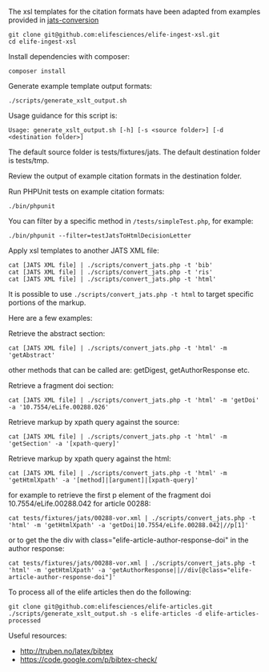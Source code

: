 The xsl templates for the citation formats have been adapted from examples provided in [jats-conversion](https://github.com/PeerJ/jats-conversion)

```
git clone git@github.com:elifesciences/elife-ingest-xsl.git
cd elife-ingest-xsl
```

Install dependencies with composer:

```
composer install
```

Generate example template output formats:
```
./scripts/generate_xslt_output.sh
```

Usage guidance for this script is:
```
Usage: generate_xslt_output.sh [-h] [-s <source folder>] [-d <destination folder>]
```

The default source folder is tests/fixtures/jats.
The default destination folder is tests/tmp.

Review the output of example citation formats in the destination folder.

Run PHPUnit tests on example citation formats:
```
./bin/phpunit
```

You can filter by a specific method in ```/tests/simpleTest.php```, for example:
```
./bin/phpunit --filter=testJatsToHtmlDecisionLetter
```

Apply xsl templates to another JATS XML file:
```
cat [JATS XML file] | ./scripts/convert_jats.php -t 'bib'
cat [JATS XML file] | ./scripts/convert_jats.php -t 'ris'
cat [JATS XML file] | ./scripts/convert_jats.php -t 'html'
```

It is possible to use ```./scripts/convert_jats.php -t html``` to target specific portions of the markup.

Here are a few examples:

Retrieve the abstract section:
```
cat [JATS XML file] | ./scripts/convert_jats.php -t 'html' -m 'getAbstract'
```
other methods that can be called are: getDigest, getAuthorResponse etc.


Retrieve a fragment doi section:
```
cat [JATS XML file] | ./scripts/convert_jats.php -t 'html' -m 'getDoi' -a '10.7554/eLife.00288.026'
```

Retrieve markup by xpath query against the source:
```
cat [JATS XML file] | ./scripts/convert_jats.php -t 'html' -m 'getSection' -a '[xpath-query]'
```

Retrieve markup by xpath query against the html:
```
cat [JATS XML file] | ./scripts/convert_jats.php -t 'html' -m 'getHtmlXpath' -a '[method]|[argument]|[xpath-query]'
```
for example to retrieve the first p element of the fragment doi 10.7554/eLife.00288.042 for article 00288:
```
cat tests/fixtures/jats/00288-vor.xml | ./scripts/convert_jats.php -t 'html' -m 'getHtmlXpath' -a 'getDoi|10.7554/eLife.00288.042|//p[1]'
```
or to get the the div with class="elife-article-author-response-doi" in the author response:
```
cat tests/fixtures/jats/00288-vor.xml | ./scripts/convert_jats.php -t 'html' -m 'getHtmlXpath' -a 'getAuthorResponse||//div[@class="elife-article-author-response-doi"]'
```


To process all of the elife articles then do the following:
```
git clone git@github.com:elifesciences/elife-articles.git
./scripts/generate_xslt_output.sh -s elife-articles -d elife-articles-processed
```

Useful resources:

* http://truben.no/latex/bibtex
* https://code.google.com/p/bibtex-check/
